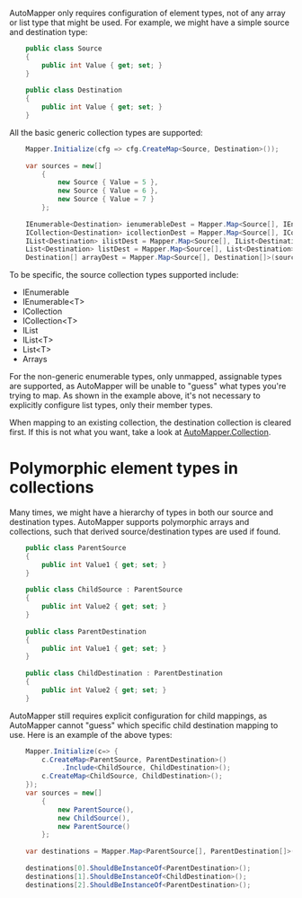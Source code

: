 AutoMapper only requires configuration of element types, not of any array or list type that might be used.  For example, we might have a simple source and destination type:
```csharp
    public class Source
    {
    	public int Value { get; set; }
    }
    
    public class Destination
    {
    	public int Value { get; set; }
    }
```
All the basic generic collection types are supported:
```csharp
    Mapper.Initialize(cfg => cfg.CreateMap<Source, Destination>());
    
    var sources = new[]
    	{
    		new Source { Value = 5 },
    		new Source { Value = 6 },
    		new Source { Value = 7 }
    	};
    
    IEnumerable<Destination> ienumerableDest = Mapper.Map<Source[], IEnumerable<Destination>>(sources);
    ICollection<Destination> icollectionDest = Mapper.Map<Source[], ICollection<Destination>>(sources);
    IList<Destination> ilistDest = Mapper.Map<Source[], IList<Destination>>(sources);
    List<Destination> listDest = Mapper.Map<Source[], List<Destination>>(sources);
    Destination[] arrayDest = Mapper.Map<Source[], Destination[]>(sources);
```
To be specific, the source collection types supported include:

* IEnumerable
* IEnumerable&lt;T&gt;
* ICollection
* ICollection&lt;T&gt;
* IList
* IList&lt;T&gt;
* List&lt;T&gt;
* Arrays

For the non-generic enumerable types, only unmapped, assignable types are supported, as AutoMapper will be unable to "guess" what types you're trying to map.  As shown in the example above, it's not necessary to explicitly configure list types, only their member types.

When mapping to an existing collection, the destination collection is cleared first. If this is not what you want, take a look at [AutoMapper.Collection](https://github.com/AutoMapper/AutoMapper.Collection).

# Polymorphic element types in collections
Many times, we might have a hierarchy of types in both our source and destination types.  AutoMapper supports polymorphic arrays and collections, such that derived source/destination types are used if found.
```csharp
    public class ParentSource
    {
    	public int Value1 { get; set; }
    }
    
    public class ChildSource : ParentSource
    {
    	public int Value2 { get; set; }
    }
    
    public class ParentDestination
    {
    	public int Value1 { get; set; }
    }
    
    public class ChildDestination : ParentDestination
    {
    	public int Value2 { get; set; }
    }
```
AutoMapper still requires explicit configuration for child mappings, as AutoMapper cannot "guess" which specific child destination mapping to use.  Here is an example of the above types:
```csharp
    Mapper.Initialize(c=> {
        c.CreateMap<ParentSource, ParentDestination>()
    	     .Include<ChildSource, ChildDestination>();
        c.CreateMap<ChildSource, ChildDestination>();
    });
    var sources = new[]
    	{
    		new ParentSource(),
    		new ChildSource(),
    		new ParentSource()
    	};
    
    var destinations = Mapper.Map<ParentSource[], ParentDestination[]>(sources);
    
    destinations[0].ShouldBeInstanceOf<ParentDestination>();
    destinations[1].ShouldBeInstanceOf<ChildDestination>();
    destinations[2].ShouldBeInstanceOf<ParentDestination>();
```